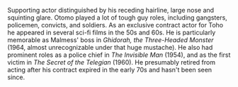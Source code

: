 <!-- Shin Otomo -->

Supporting actor distinguished by his receding hairline, large nose and squinting glare. Otomo played a lot of tough guy roles, including gangsters, policemen, convicts, and soldiers. As an exclusive contract actor for Toho he appeared in several sci-fi films in the 50s and 60s. He is particularly memorable as Malmess' boss in _Ghidorah, the Three-Headed Monster_ (1964, almost unrecognizable under that huge mustache). He also had prominent roles as a police chief in _The Invisible Man_ (1954), and as the first victim in _The Secret of the Telegian_ (1960). He presumably retired from acting after his contract expired in the early 70s and hasn't been seen since.